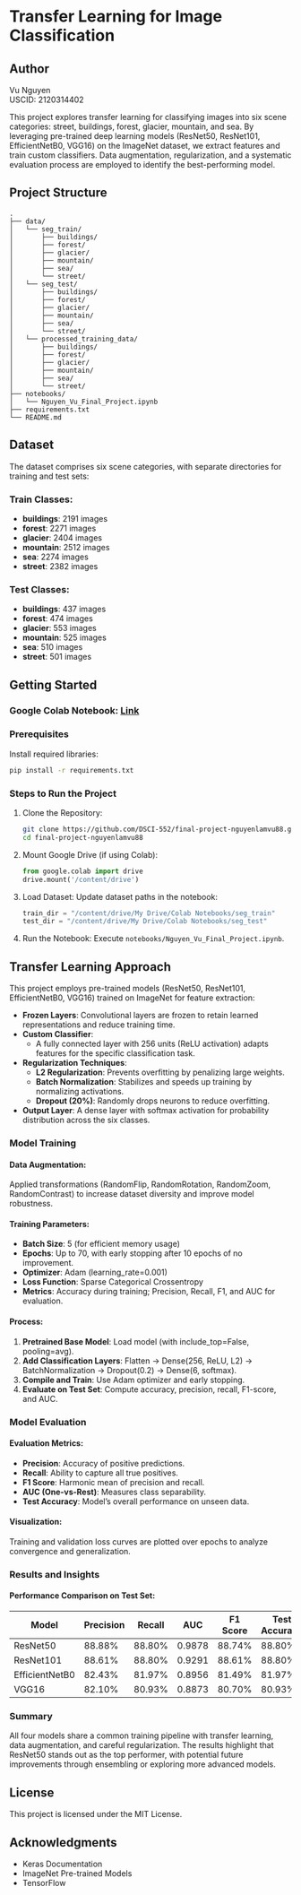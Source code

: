 
# Transfer Learning for Image Classification

## Author
Vu Nguyen  
USCID: 2120314402  

This project explores transfer learning for classifying images into six scene categories: street, buildings, forest, glacier, mountain, and sea. By leveraging pre-trained deep learning models (ResNet50, ResNet101, EfficientNetB0, VGG16) on the ImageNet dataset, we extract features and train custom classifiers. Data augmentation, regularization, and a systematic evaluation process are employed to identify the best-performing model.

## Project Structure
```
.
├── data/
│   └── seg_train/
│       ├── buildings/
│       ├── forest/
│       ├── glacier/
│       ├── mountain/
│       ├── sea/
│       └── street/
│   └── seg_test/
│       ├── buildings/
│       ├── forest/
│       ├── glacier/
│       ├── mountain/
│       ├── sea/
│       └── street/
│   └── processed_training_data/
│       ├── buildings/
│       ├── forest/
│       ├── glacier/
│       ├── mountain/
│       ├── sea/
│       └── street/
├── notebooks/
│   └── Nguyen_Vu_Final_Project.ipynb
├── requirements.txt
└── README.md
```

## Dataset
The dataset comprises six scene categories, with separate directories for training and test sets:

### Train Classes:
- **buildings**: 2191 images  
- **forest**: 2271 images  
- **glacier**: 2404 images  
- **mountain**: 2512 images  
- **sea**: 2274 images  
- **street**: 2382 images  

### Test Classes:
- **buildings**: 437 images  
- **forest**: 474 images  
- **glacier**: 553 images  
- **mountain**: 525 images  
- **sea**: 510 images  
- **street**: 501 images  

## Getting Started

### Google Colab Notebook: [Link](#)

### Prerequisites
Install required libraries:
```bash
pip install -r requirements.txt
```

### Steps to Run the Project
1. Clone the Repository:
    ```bash
    git clone https://github.com/DSCI-552/final-project-nguyenlamvu88.git
    cd final-project-nguyenlamvu88
    ```
2. Mount Google Drive (if using Colab):
    ```python
    from google.colab import drive
    drive.mount('/content/drive')
    ```
3. Load Dataset: Update dataset paths in the notebook:
    ```python
    train_dir = "/content/drive/My Drive/Colab Notebooks/seg_train"
    test_dir = "/content/drive/My Drive/Colab Notebooks/seg_test"
    ```
4. Run the Notebook: Execute `notebooks/Nguyen_Vu_Final_Project.ipynb`.

## Transfer Learning Approach
This project employs pre-trained models (ResNet50, ResNet101, EfficientNetB0, VGG16) trained on ImageNet for feature extraction:
- **Frozen Layers**: Convolutional layers are frozen to retain learned representations and reduce training time.
- **Custom Classifier**:
  - A fully connected layer with 256 units (ReLU activation) adapts features for the specific classification task.
- **Regularization Techniques**:
  - **L2 Regularization**: Prevents overfitting by penalizing large weights.
  - **Batch Normalization**: Stabilizes and speeds up training by normalizing activations.
  - **Dropout (20%)**: Randomly drops neurons to reduce overfitting.
- **Output Layer**: A dense layer with softmax activation for probability distribution across the six classes.

### Model Training
#### Data Augmentation:
Applied transformations (RandomFlip, RandomRotation, RandomZoom, RandomContrast) to increase dataset diversity and improve model robustness.

#### Training Parameters:
- **Batch Size**: 5 (for efficient memory usage)  
- **Epochs**: Up to 70, with early stopping after 10 epochs of no improvement.  
- **Optimizer**: Adam (learning_rate=0.001)  
- **Loss Function**: Sparse Categorical Crossentropy  
- **Metrics**: Accuracy during training; Precision, Recall, F1, and AUC for evaluation.  

#### Process:
1. **Pretrained Base Model**: Load model (with include_top=False, pooling=avg).
2. **Add Classification Layers**: Flatten → Dense(256, ReLU, L2) → BatchNormalization → Dropout(0.2) → Dense(6, softmax).
3. **Compile and Train**: Use Adam optimizer and early stopping.
4. **Evaluate on Test Set**: Compute accuracy, precision, recall, F1-score, and AUC.

### Model Evaluation
#### Evaluation Metrics:
- **Precision**: Accuracy of positive predictions.  
- **Recall**: Ability to capture all true positives.  
- **F1 Score**: Harmonic mean of precision and recall.  
- **AUC (One-vs-Rest)**: Measures class separability.  
- **Test Accuracy**: Model’s overall performance on unseen data.

#### Visualization:
Training and validation loss curves are plotted over epochs to analyze convergence and generalization.

### Results and Insights
#### Performance Comparison on Test Set:

| Model          | Precision | Recall | AUC   | F1 Score | Test Accuracy |
|----------------|-----------|--------|-------|----------|---------------|
| ResNet50       | 88.88%    | 88.80% | 0.9878| 88.74%   | 88.80%        |
| ResNet101      | 88.61%    | 88.80% | 0.9291| 88.61%   | 88.80%        |
| EfficientNetB0 | 82.43%    | 81.97% | 0.8956| 81.49%   | 81.97%        |
| VGG16          | 82.10%    | 80.93% | 0.8873| 80.70%   | 80.93%        |

### Summary
All four models share a common training pipeline with transfer learning, data augmentation, and careful regularization. The results highlight that ResNet50 stands out as the top performer, with potential future improvements through ensembling or exploring more advanced models.

## License
This project is licensed under the MIT License.

## Acknowledgments
- Keras Documentation
- ImageNet Pre-trained Models
- TensorFlow

